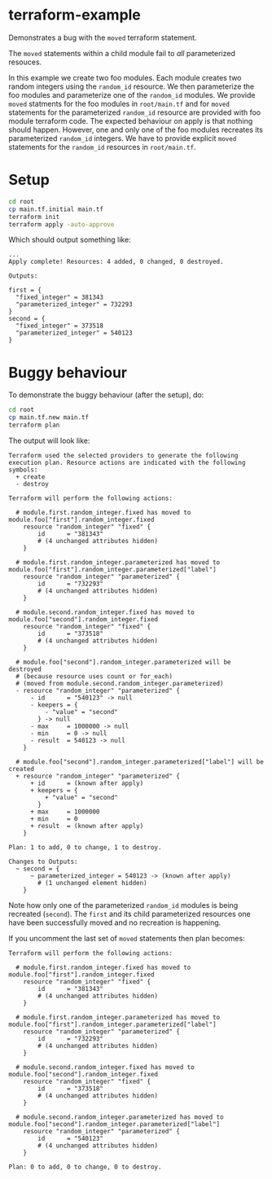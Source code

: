 # terraform-example
Demonstrates a bug with the `moved` terraform statement.

The `moved` statements within a child module fail to *all* parameterized
resouces.

In this example we create two foo modules. Each module creates two random
integers using the `random_id` resource.
We then parameterize the foo modules and parameterize one of the `random_id`
modules. We provide `moved` statments for the foo modules in `root/main.tf`
and for `moved` statements for the parameterized `random_id` resource are
provided with foo module terraform code. The expected behaviour on apply is
that nothing should happen. However, one and only one of the foo modules
recreates its parameterized `random_id` integers. We have to provide
explicit `moved` statements for the `random_id` resources in `root/main.tf`.

# Setup

```bash
cd root
cp main.tf.initial main.tf
terraform init
terraform apply -auto-approve
```

Which should output something like:

```
...
Apply complete! Resources: 4 added, 0 changed, 0 destroyed.

Outputs:

first = {
  "fixed_integer" = 381343
  "parameterized_integer" = 732293
}
second = {
  "fixed_integer" = 373518
  "parameterized_integer" = 540123
}
```

# Buggy behaviour

To demonstrate the buggy behaviour (after the setup), do:

```bash
cd root
cp main.tf.new main.tf
terraform plan
```

The output will look like:

```
Terraform used the selected providers to generate the following execution plan. Resource actions are indicated with the following symbols:
  + create
  - destroy

Terraform will perform the following actions:

  # module.first.random_integer.fixed has moved to module.foo["first"].random_integer.fixed
    resource "random_integer" "fixed" {
        id      = "381343"
        # (4 unchanged attributes hidden)
    }

  # module.first.random_integer.parameterized has moved to module.foo["first"].random_integer.parameterized["label"]
    resource "random_integer" "parameterized" {
        id      = "732293"
        # (4 unchanged attributes hidden)
    }

  # module.second.random_integer.fixed has moved to module.foo["second"].random_integer.fixed
    resource "random_integer" "fixed" {
        id      = "373518"
        # (4 unchanged attributes hidden)
    }

  # module.foo["second"].random_integer.parameterized will be destroyed
  # (because resource uses count or for_each)
  # (moved from module.second.random_integer.parameterized)
  - resource "random_integer" "parameterized" {
      - id      = "540123" -> null
      - keepers = {
          - "value" = "second"
        } -> null
      - max     = 1000000 -> null
      - min     = 0 -> null
      - result  = 540123 -> null
    }

  # module.foo["second"].random_integer.parameterized["label"] will be created
  + resource "random_integer" "parameterized" {
      + id      = (known after apply)
      + keepers = {
          + "value" = "second"
        }
      + max     = 1000000
      + min     = 0
      + result  = (known after apply)
    }

Plan: 1 to add, 0 to change, 1 to destroy.

Changes to Outputs:
  ~ second = {
      ~ parameterized_integer = 540123 -> (known after apply)
        # (1 unchanged element hidden)
    }

```

Note how only one of the parameterized `random_id` modules is being recreated
(`second`). The `first` and its child parameterized resources one have been
successfully moved and no recreation is happening.

If you uncomment the last set of `moved` statements then plan becomes:

```
Terraform will perform the following actions:

  # module.first.random_integer.fixed has moved to module.foo["first"].random_integer.fixed
    resource "random_integer" "fixed" {
        id      = "381343"
        # (4 unchanged attributes hidden)
    }

  # module.first.random_integer.parameterized has moved to module.foo["first"].random_integer.parameterized["label"]
    resource "random_integer" "parameterized" {
        id      = "732293"
        # (4 unchanged attributes hidden)
    }

  # module.second.random_integer.fixed has moved to module.foo["second"].random_integer.fixed
    resource "random_integer" "fixed" {
        id      = "373518"
        # (4 unchanged attributes hidden)
    }

  # module.second.random_integer.parameterized has moved to module.foo["second"].random_integer.parameterized["label"]
    resource "random_integer" "parameterized" {
        id      = "540123"
        # (4 unchanged attributes hidden)
    }

Plan: 0 to add, 0 to change, 0 to destroy.
```
